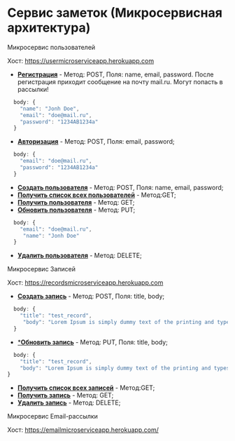# Сервис заметок (Микросервисная архитектура)

Микросервис пользователей

Хост: https://usermicroserviceapp.herokuapp.com

-   [**Регистрация**](https://usermicroserviceapp.herokuapp.com/auth/register) - Метод: POST, Поля: name, email, password. После регистрация приходит cообщение на почту mail.ru. Могут попасть в рассылки!
```Javascript
  body: {
    "name": "Jonh Doe",
    "email": "doe@mail.ru",
    "password": "1234AB1234a"
  }
```
-   [**Авторизация**](https://usermicroserviceapp.herokuapp.com/auth/login) - Метод: POST, Поля: email, password;
```Javascript
  body: {
    "email": "doe@mail.ru",
    "password": "1234AB1234a"
  }
```
-   [**Создать пользователя**](https://usermicroserviceapp.herokuapp.com/users) - Метод: POST, Поля: name, email, password;
-   [**Получить список всех пользователей**](https://usermicroserviceapp.herokuapp.com/users) - Метод:GET;
-   [**Получить пользователя**](https://usermicroserviceapp.herokuapp.com/users/:id) - Метод: GET;
-   [**Обновить пользователя**](https://usermicroserviceapp.herokuapp.com/users/:id) - Метод: PUT;
```Javascript
  body: {
    "email": "doe@mail.ru",
     "name": "Jonh Doe"
  }
```
-   [**Удалить пользователя**](https://usermicroserviceapp.herokuapp.com/users/:id) - Метод: DELETE;


Микросервис Записей

Хост: https://recordsmicroserviceapp.herokuapp.com

-   [**Создать запись**](https://recordsmicroserviceapp.herokuapp.com/records) - Метод: POST, Поля: title, body;
```Javascript
  body: {
    "title": "test_record",
     "body": "Lorem Ipsum is simply dummy text of the printing and typesetting industry. Lorem Ipsum has been the industry's standard dummy text ever since the 1500s, when an unknown printer took a galley of type and scrambled it to make a type specimen book. It has "
  }
```
-   [***Обновить запись**](https://usermicroserviceapp.herokuapp.com/users/:id) - Метод: PUT, Поля: title, body;
```Javascript
  body: {
    "title": "test_record",
    "body": "Lorem Ipsum is simply dummy text of the printing and typesetting industry. Lorem Ipsum has been the industry's standard dummy text ever since the 1500s, when an unknown printer took a galley of type and scrambled it to make a type specimen book. It has "
}
```
-   [**Получить список всех записей**](https://usermicroserviceapp.herokuapp.com/users) - Метод:GET;
-   [**Получить запись**](https://usermicroserviceapp.herokuapp.com/users/:id) - Метод: GET;
-   [**Удалить запись**](https://recordsmicroserviceapp.herokuapp.com/records/2) - Метод: DELETE;

Микросервис Email-рассылки

Хост: https://emailmicroserviceapp.herokuapp.com/



